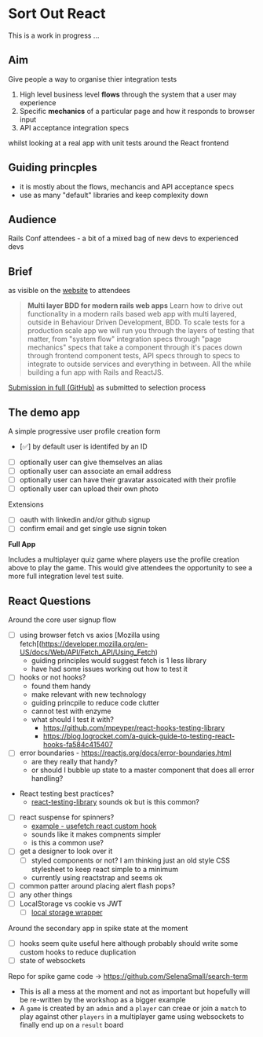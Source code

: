 # Sort Out React

This is a work in progress ...

## Aim

Give people a way to organise thier integration tests

1. High level business level **flows** through the system that a user may experience
1. Specific **mechanics** of a particular page and how it responds to browser input
1. API acceptance integration specs

whilst looking at a real app with unit tests around the React frontend

## Guiding princples

- it is mostly about the flows, mechancis and API acceptance specs
- use as many "default" libraries and keep complexity down

## Audience

Rails Conf attendees - a bit of a mixed bag of new devs to experienced devs

## Brief

as visible on the [website](https://railsconf.com/schedule#wednesday) to attendees

> **Multi layer BDD for modern rails web apps**
> Learn how to drive out functionality in a modern rails based web app with
> multi layered, outside in Behaviour Driven Development, BDD. To scale tests
> for a production scale app we will run you through the layers of testing that
> matter, from "system flow" integration specs through "page mechanics" specs
> that take a component through it's paces down through frontend component
> tests, API specs through to specs to integrate to outside services and
> everything in between. All the while building a fun app with Rails and
> ReactJS.

[Submission in full (GitHub)](https://github.com/failure-driven/layered-testing-presentation/blob/master/submission_rails_conf_2019_workshop.md) as submitted to selection process

## The demo app

A simple progressive user profile creation form

- [✅] by default user is identifed by an ID
- [ ] optionally user can give themselves an alias
- [ ] optionally user can associate an email address
- [ ] optionally user can have their gravatar assoicated with their profile
- [ ] optionally user can upload their own photo

Extensions

- [ ] oauth with linkedin and/or github signup
- [ ] confirm email and get single use signin token

**Full App**

Includes a multiplayer quiz game where players use the profile creation above
to play the game. This would give attendees the opportunity to see a more full
integration level test suite.

## React Questions

Around the core user signup flow

- [ ] using browser fetch vs axios [Mozilla using
  fetch[(https://developer.mozilla.org/en-US/docs/Web/API/Fetch_API/Using_Fetch)
  - guiding principles would suggest fetch is 1 less library
  - have had some issues working out how to test it
- [ ] hooks or not hooks?
  - found them handy
  - make relevant with new technology
  - guiding princpile to reduce code clutter
  - cannot test with enzyme
  - what should I test it with?
    - https://github.com/mpeyper/react-hooks-testing-library
    - https://blog.logrocket.com/a-quick-guide-to-testing-react-hooks-fa584c415407
- [ ] error boundaries - https://reactjs.org/docs/error-boundaries.html
  - are they really that handy?
  - or should I bubble up state to a master component that does all error handling?
- React testing best practices?
  - [react-testing-library](https://github.com/kentcdodds/react-testing-library#examples) sounds ok but is this common?
- [ ] react suspense for spinners?
  - [example - usefetch react custom hook](https://itnext.io/usefetch-react-custom-hook-for-fetch-api-with-suspense-and-concurrent-mode-in-mind-1d3ba9250e0)
  - sounds like it makes compnents simpler
  - is this a common use?
- [ ] get a designer to look over it
  - [ ] styled components or not? I am thinking just an old style CSS stylesheet to keep react simple to a minimum
  - currently using reactstrap and seems ok
- [ ] common patter around placing alert flash pops?
- [ ] any other things
- [ ] LocalStorage vs cookie vs JWT
  - [ ] [local storage wrapper](https://hackernoon.com/how-to-take-advantage-of-local-storage-in-your-react-projects-a895f2b2d3f2)

Around the secondary app in spike state at the moment

- [ ] hooks seem quite useful here although probably should write some custom hooks to reduce duplication
- [ ] state of websockets

Repo for spike game code -> https://github.com/SelenaSmall/search-term

- This is all a mess at the moment and not as important but hopefully will be
  re-written by the workshop as a bigger example
- A `game` is created by an `admin` and a `player` can creae or join a `match`
  to play against other `players` in a multiplayer game using websockets to
  finally end up on a `result` board

